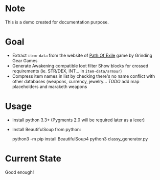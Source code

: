 Note
====

This is a demo created for documentation purpose.

Goal
====

- Extract `item-data` from the website of [Path Of Exile](http://www.pathofexile.com) game by Grinding Gear Games
- Generate Awakening compatible loot filter Show blocks for crossed requirements (ie. STR/DEX, INT... in `item-data/armour`)
- Compress item names in list by checking there's no name conflict with other databases (weapons, currency, jewelry... *TODO* add map placeholders and maraketh weapons

Usage
=====

- Install python 3.3+ (Pygments 2.0 will be required later as a lexer)
- Install BeautifulSoup from python:

    python3 -m pip install BeautifulSoup4
    python3 classy_generator.py

Current State
=============

Good enough!
